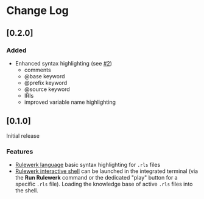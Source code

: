 # Change Log

## [0.2.0]
### Added
-  Enhanced syntax highlighting (see [#2](https://github.com/knowsys/rulewerk-language-suppport/issues/2))
    - comments
    - @base keyword
    - @prefix keyword
    - @source keyword
    - IRIs
    - improved variable name highlighting

## [0.1.0]
Initial release
### Features
-   [Rulewerk language](https://github.com/knowsys/rulewerk/wiki/Rule-syntax-grammar) basic syntax highlighting for `.rls` files
-   [Rulewerk interactive shell](https://github.com/knowsys/rulewerk/wiki/Standalone-client/#rulewerk-interactive-shell) can be launched in the integrated terminal (via the **Run Rulewerk** command or the dedicated "play" button for a specific `.rls` file). Loading the knowledge base of active `.rls` files into the shell.

